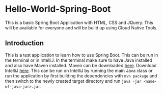 # Hello-World-Spring-Boot
This is a basic Spring Boot Application with HTML, CSS and JQuery. This will be available for everyone and will be build up using Cloud Native Tools.

## Introduction

This is a test application to learn how to use Spring Boot. This can be run in the terminal or in IntelliJ. In the terminal make sure to have Java installed and also have Maven installed. Maven can be downloaded [here](https://maven.apache.org/download.cgi). Download IntelliJ [here](https://www.jetbrains.com/idea/download/#section=linux). This can be run on IntelliJ by running the main Java class or run the application by first building the dependencies with `mvn package` and then switch to the newly created target directory and run `java -jar <name-of-java-jar>.jar`.
